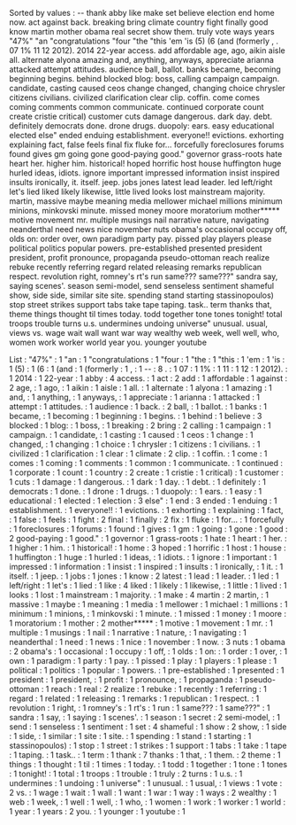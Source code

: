 Sorted by values :
-- thank abby like make set believe election end home now. act against back. breaking bring climate country fight finally good know martin mother obama real secret show them. truly vote ways years "47%" "an "congratulations "four "the "this 'em 'is (5) (6 (and (formerly , . 07 1% 11 12 2012). 2014 22-year access. add affordable age, ago, aikin aisle all. alternate alyona amazing and, anything, anyways, appreciate arianna attacked attempt attitudes. audience ball, ballot. banks became, becoming beginning begins. behind blocked blog: boss, calling campaign campaign. candidate, casting caused ceos change changed, changing choice chrysler citizens civilians. civilized clarification clear clip. coffin. come comes coming comments common communicate. continued corporate count create cristie critical) customer cuts damage dangerous. dark day. debt. definitely democrats done. drone drugs. duopoly: ears. easy educational elected else" ended enduing establishment. everyone!! evictions. exhorting explaining fact, false feels final fix fluke for... forcefully foreclosures forums found gives gm going gone good-paying good." governor grass-roots hate heart her. higher him. historical! hoped horrific host house huffington huge hurled ideas, idiots. ignore important impressed information insist inspired insults ironically, it. itself. jeep. jobs jones latest lead leader. led left/right let's lied liked likely likewise, little lived looks lost mainstream majority. martin, massive maybe meaning media mellower michael millions minimum minions, minkovski minute. missed money moore moratorium mother***** motive movement mr. multiple musings nail narrative nature, navigating neanderthal need news nice november nuts obama's occasional occupy off, olds on: order over, own paradigm party pay. pissed play players please political politics popular powers. pre-established presented president president, profit pronounce, propaganda pseudo-ottoman reach realize rebuke recently referring regard related releasing remarks republican respect. revolution right, romney's rt's run same??? same???" sandra say, saying scenes'. season semi-model, send senseless sentiment shameful show, side side, similar site site. spending stand starting stassinopoulos) stop street strikes support tabs take tape taping. task.. term thanks that, theme things thought til times today. todd together tone tones tonight! total troops trouble turns u.s. undermines undoing universe" unusual. usual, views vs. wage wait wall want war way wealthy web week, well well, who, women work worker world year you. younger youtube 

List :
"47%" : 1
"an : 1
"congratulations : 1
"four : 1
"the : 1
"this : 1
'em : 1
'is : 1
(5) : 1
(6 : 1
(and : 1
(formerly : 1
, : 1
-- : 8
. : 1
07 : 1
1% : 1
11 : 1
12 : 1
2012). : 1
2014 : 1
22-year : 1
abby : 4
access. : 1
act : 2
add : 1
affordable : 1
against : 2
age, : 1
ago, : 1
aikin : 1
aisle : 1
all. : 1
alternate : 1
alyona : 1
amazing : 1
and, : 1
anything, : 1
anyways, : 1
appreciate : 1
arianna : 1
attacked : 1
attempt : 1
attitudes. : 1
audience : 1
back. : 2
ball, : 1
ballot. : 1
banks : 1
became, : 1
becoming : 1
beginning : 1
begins. : 1
behind : 1
believe : 3
blocked : 1
blog: : 1
boss, : 1
breaking : 2
bring : 2
calling : 1
campaign : 1
campaign. : 1
candidate, : 1
casting : 1
caused : 1
ceos : 1
change : 1
changed, : 1
changing : 1
choice : 1
chrysler : 1
citizens : 1
civilians. : 1
civilized : 1
clarification : 1
clear : 1
climate : 2
clip. : 1
coffin. : 1
come : 1
comes : 1
coming : 1
comments : 1
common : 1
communicate. : 1
continued : 1
corporate : 1
count : 1
country : 2
create : 1
cristie : 1
critical) : 1
customer : 1
cuts : 1
damage : 1
dangerous. : 1
dark : 1
day. : 1
debt. : 1
definitely : 1
democrats : 1
done. : 1
drone : 1
drugs. : 1
duopoly: : 1
ears. : 1
easy : 1
educational : 1
elected : 1
election : 3
else" : 1
end : 3
ended : 1
enduing : 1
establishment. : 1
everyone!! : 1
evictions. : 1
exhorting : 1
explaining : 1
fact, : 1
false : 1
feels : 1
fight : 2
final : 1
finally : 2
fix : 1
fluke : 1
for... : 1
forcefully : 1
foreclosures : 1
forums : 1
found : 1
gives : 1
gm : 1
going : 1
gone : 1
good : 2
good-paying : 1
good." : 1
governor : 1
grass-roots : 1
hate : 1
heart : 1
her. : 1
higher : 1
him. : 1
historical! : 1
home : 3
hoped : 1
horrific : 1
host : 1
house : 1
huffington : 1
huge : 1
hurled : 1
ideas, : 1
idiots. : 1
ignore : 1
important : 1
impressed : 1
information : 1
insist : 1
inspired : 1
insults : 1
ironically, : 1
it. : 1
itself. : 1
jeep. : 1
jobs : 1
jones : 1
know : 2
latest : 1
lead : 1
leader. : 1
led : 1
left/right : 1
let's : 1
lied : 1
like : 4
liked : 1
likely : 1
likewise, : 1
little : 1
lived : 1
looks : 1
lost : 1
mainstream : 1
majority. : 1
make : 4
martin : 2
martin, : 1
massive : 1
maybe : 1
meaning : 1
media : 1
mellower : 1
michael : 1
millions : 1
minimum : 1
minions, : 1
minkovski : 1
minute. : 1
missed : 1
money : 1
moore : 1
moratorium : 1
mother : 2
mother***** : 1
motive : 1
movement : 1
mr. : 1
multiple : 1
musings : 1
nail : 1
narrative : 1
nature, : 1
navigating : 1
neanderthal : 1
need : 1
news : 1
nice : 1
november : 1
now. : 3
nuts : 1
obama : 2
obama's : 1
occasional : 1
occupy : 1
off, : 1
olds : 1
on: : 1
order : 1
over, : 1
own : 1
paradigm : 1
party : 1
pay. : 1
pissed : 1
play : 1
players : 1
please : 1
political : 1
politics : 1
popular : 1
powers. : 1
pre-established : 1
presented : 1
president : 1
president, : 1
profit : 1
pronounce, : 1
propaganda : 1
pseudo-ottoman : 1
reach : 1
real : 2
realize : 1
rebuke : 1
recently : 1
referring : 1
regard : 1
related : 1
releasing : 1
remarks : 1
republican : 1
respect. : 1
revolution : 1
right, : 1
romney's : 1
rt's : 1
run : 1
same??? : 1
same???" : 1
sandra : 1
say, : 1
saying : 1
scenes'. : 1
season : 1
secret : 2
semi-model, : 1
send : 1
senseless : 1
sentiment : 1
set : 4
shameful : 1
show : 2
show, : 1
side : 1
side, : 1
similar : 1
site : 1
site. : 1
spending : 1
stand : 1
starting : 1
stassinopoulos) : 1
stop : 1
street : 1
strikes : 1
support : 1
tabs : 1
take : 1
tape : 1
taping. : 1
task.. : 1
term : 1
thank : 7
thanks : 1
that, : 1
them. : 2
theme : 1
things : 1
thought : 1
til : 1
times : 1
today. : 1
todd : 1
together : 1
tone : 1
tones : 1
tonight! : 1
total : 1
troops : 1
trouble : 1
truly : 2
turns : 1
u.s. : 1
undermines : 1
undoing : 1
universe" : 1
unusual. : 1
usual, : 1
views : 1
vote : 2
vs. : 1
wage : 1
wait : 1
wall : 1
want : 1
war : 1
way : 1
ways : 2
wealthy : 1
web : 1
week, : 1
well : 1
well, : 1
who, : 1
women : 1
work : 1
worker : 1
world : 1
year : 1
years : 2
you. : 1
younger : 1
youtube : 1
